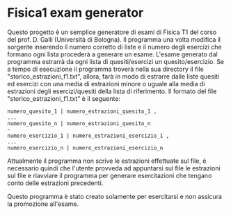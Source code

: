 # Fisica1 exam generator

Questo progetto è un semplice generatore di esami di Fisica T1 del corso del prof. D. Galli (Università di Bologna).
Il programma una volta modifica il sorgente inserendo il numero corretto di liste e il numero degli esercizi che formano ogni lista procederà a generare un esame.
L'esame generato dal programma estrarrà da ogni lista di quesiti/esercizi un quesito/esercizio.
Se a tempo di esecuzione il programma troverà nella sua directory il file "storico_estrazioni_f1.txt", allora, farà in modo di estrarre dalle liste quesiti ed esercizi con una media di estrazioni minore o uguale alla media di estrazioni degli esercizi/quesiti della lista di riferimento.
Il formato del file "storico_estrazioni_f1.txt" è il seguente:
```
numero_quesito_1 | numero_estrazioni_quesito_1 ,
...
numero_quesito_n | numero_estrazioni_quesito_n 
-
numero_esercizio_1 | numero_estrazioni_esercizio_1 ,
...
numero_esercizio_n | numero_estrazioni_esercizio_n 
```
Attualmente il programma non scrive le estrazioni effettuate sul file, è necessario quindi che l'utente provveda ad appuntarsi sul file le estrazioni sul file e riavviare il programma per generare esercitazioni che tengano conto delle estrazioni precedenti.

Questo programma è stato creato solamente per esercitarsi e non assicura la promozione all'esame.
